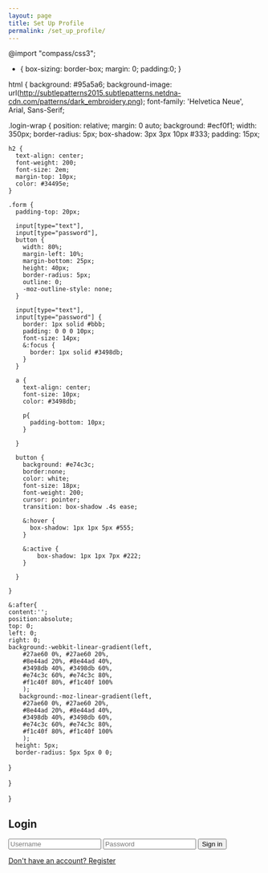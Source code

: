 ```yaml
---
layout: page
title: Set Up Profile
permalink: /set_up_profile/
---
```


<!DOCTYPE html>
<html lang="en">

<head>
    <meta charset="UTF-8">
    <meta name="viewport" content="width=device-width, initial-scale=1.0">
    <meta name="description" content="Your website description here">
    <meta name="keywords" content="your, keywords, here">
    <meta name="author" content="Your Name">

   @import "compass/css3";

* { box-sizing: border-box; margin: 0; padding:0; }

html {
  background: #95a5a6;
  background-image: url(http://subtlepatterns2015.subtlepatterns.netdna-cdn.com/patterns/dark_embroidery.png);
  font-family: 'Helvetica Neue', Arial, Sans-Serif;
  
  .login-wrap {
    position: relative;
    margin: 0 auto;
    background: #ecf0f1;
    width: 350px;
    border-radius: 5px;
    box-shadow: 3px 3px 10px #333;
    padding: 15px;
    
    h2 {
      text-align: center;
      font-weight: 200;
      font-size: 2em;
      margin-top: 10px;
      color: #34495e;
    }
    
    .form {
      padding-top: 20px;
      
      input[type="text"],
      input[type="password"],
      button {
        width: 80%;
        margin-left: 10%;
        margin-bottom: 25px;
        height: 40px;
        border-radius: 5px;
        outline: 0;
        -moz-outline-style: none;
      }
      
      input[type="text"],
      input[type="password"] {
        border: 1px solid #bbb;
        padding: 0 0 0 10px;
        font-size: 14px;
        &:focus {
          border: 1px solid #3498db;
        }
      }
      
      a {
        text-align: center;
        font-size: 10px;
        color: #3498db;
        
        p{
          padding-bottom: 10px;
        }
        
      }
      
      button {
        background: #e74c3c;
        border:none;
        color: white;
        font-size: 18px;
        font-weight: 200;
        cursor: pointer;
        transition: box-shadow .4s ease;
        
        &:hover {
          box-shadow: 1px 1px 5px #555;  
        }
          
        &:active {
            box-shadow: 1px 1px 7px #222;  
        }
        
      }
      
    }
    
    &:after{
    content:'';
    position:absolute;
    top: 0;
    left: 0;
    right: 0;    
    background:-webkit-linear-gradient(left,               
        #27ae60 0%, #27ae60 20%, 
        #8e44ad 20%, #8e44ad 40%,
        #3498db 40%, #3498db 60%,
        #e74c3c 60%, #e74c3c 80%,
        #f1c40f 80%, #f1c40f 100%
        );
       background:-moz-linear-gradient(left,               
        #27ae60 0%, #27ae60 20%, 
        #8e44ad 20%, #8e44ad 40%,
        #3498db 40%, #3498db 60%,
        #e74c3c 60%, #e74c3c 80%,
        #f1c40f 80%, #f1c40f 100%
        );
      height: 5px;
      border-radius: 5px 5px 0 0;
  }
    
  }
  
}

    
</head>

<body>
<div class="login-wrap">
  <h2>Login</h2>
  
  <div class="form">
    <input type="text" placeholder="Username" name="un" />
    <input type="password" placeholder="Password" name="pw" />
    <button> Sign in </button>
    <a href="#"> <p> Don't have an account? Register </p></a>
  </div>
</div>
   
</body>

</html>
